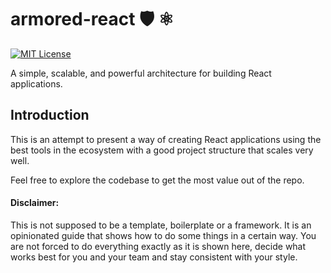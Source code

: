 # armored-react 🛡️ ⚛️

[![MIT License](https://img.shields.io/github/license/purveshmakode24/armored-react?style=flat-square)](https://github.com/purveshmakode24/armored-react/blob/main/LICENSE)

A simple, scalable, and powerful architecture for building React applications.

## Introduction

This is an attempt to present a way of creating React applications using the best tools in the ecosystem with a good project structure that scales very well.

Feel free to explore the codebase to get the most value out of the repo.

#### Disclaimer:

This is not supposed to be a template, boilerplate or a framework. It is an opinionated guide that shows how to do some things in a certain way. You are not forced to do everything exactly as it is shown here, decide what works best for you and your team and stay consistent with your style.
